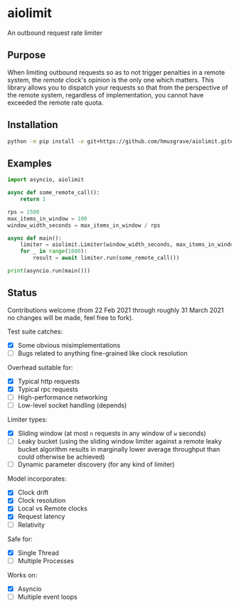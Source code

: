# aiolimit

An outbound request rate limiter

## Purpose

When limiting outbound requests so as to not trigger penalties in a remote system, the _remote_ clock's opinion is the only one which matters. This library allows you to dispatch your requests so that from the perspective of the remote system, regardless of implementation, you cannot have exceeded the remote rate quota.

## Installation

```bash
python -m pip install -e git+https://github.com/hmusgrave/aiolimit.git#egg=aiolimit
```

## Examples
```python
import asyncio, aiolimit

async def some_remote_call():
    return 1

rps = 1500
max_items_in_window = 100
window_width_seconds = max_items_in_window / rps

async def main():
    limiter = aiolimit.Limiter(window_width_seconds, max_items_in_window)
    for _ in range(1000):
        result = await limiter.run(some_remote_call())

print(asyncio.run(main()))
```

## Status
Contributions welcome (from 22 Feb 2021 through roughly 31 March 2021 no changes will be made, feel free to fork).

Test suite catches:
- [x] Some obvious misimplementations
- [ ] Bugs related to anything fine-grained like clock resolution

Overhead suitable for:
- [x] Typical http requests
- [x] Typical rpc requests
- [ ] High-performance networking
- [ ] Low-level socket handling (depends)

Limiter types:
- [x] Sliding window (at most `n` requests in any window of `w` seconds)
- [ ] Leaky bucket (using the sliding window limiter against a remote leaky bucket algorithm results in marginally lower average throughput than could otherwise be achieved)
- [ ] Dynamic parameter discovery (for any kind of limiter)

Model incorporates:
- [x] Clock drift
- [x] Clock resolution
- [x] Local vs Remote clocks
- [x] Request latency
- [ ] Relativity

Safe for:
- [x] Single Thread
- [ ] Multiple Processes

Works on:
- [x] Asyncio
- [ ] Multiple event loops
